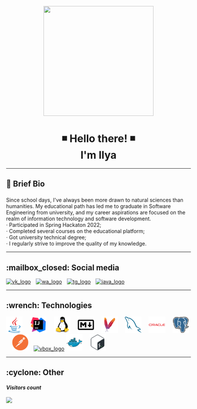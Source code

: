 <div align="center">
  <img height="300" width="300" src="https://media3.giphy.com/media/v1.Y2lkPTc5MGI3NjExMm8zaHdlNjd5ZnI5d3B1ZzQ2bW9ybGtra3lmbHd0dGNwbXhidnlseCZlcD12MV9pbnRlcm5hbF9naWZfYnlfaWQmY3Q9Zw/q15kbCtGFqwx8wYx1n/giphy.webp"  />
</div>

##

<h1 align="center">◾ Hello there! ◾ <br> I'm Ilya </h1>

---

###

<h2 align="left"> 📜 Brief Bio </h2>

###
<p align="left">
Since school days, I've always been more drawn to natural sciences than humanities. My educational path has led me to graduate in Software Engineering from university, and my career aspirations are focused on the realm of information technology and software development. <br>
· Participated in Spring Hackaton 2022;<br>
· Completed several courses on the educational platform;<br>
· Got university technical degree;<br>
· I regularly strive to improve the quality of my knowledge.
</p>

---
###

<h2 align="left"> :mailbox_closed: Social media </h2>

  [ <img src="https://img.shields.io/badge/%D0%92%D0%9A%D0%BE%D0%BD%D1%82%D0%B0%D0%BA%D1%82%D0%B5-blue?style=for-the-badge&logo=vk" height="30" alt="vk_logo"  />](https://vk.com/freaky_timelapse)
    <img width="6" />
  [<img src="https://img.shields.io/badge/WA-009900?style=for-the-badge&logo=WhatsApp&logoColor=white" height="30" alt="wa_logo"  />](https://wa.me/89515014411)
   <img width="6" />
  [<img src="https://img.shields.io/static/v1?message=Telegram&logo=telegram&label=&color=2CA5E0&logoColor=white&labelColor=&style=for-the-badge" height="30" alt="tg_logo"  />](t.me/freaky_timelapse)
  <img width="6" />
  [ <img src="https://img.shields.io/badge/GitHub-black?style=for-the-badge&logo=GitHub&logoColor=white" height="30" alt="java_logo"  />](https://github.com/HeapGeap)

---
###

<h2 align="left"> :wrench: Technologies </h2>

  [<img src="https://github.com/devicons/devicon/blob/v2.16.0/icons/java/java-original.svg" height="45" alt="gh_logo"/>](https://github.com/HeapGeap/FractalProject)
  <img width="12" />
  [<img src="https://github.com/devicons/devicon/blob/v2.16.0/icons/intellij/intellij-original.svg" height="45" alt="ij_logo"/>](https://stepik.org/cert/2177502)
  <img width="12" />
  [<img src="https://github.com/devicons/devicon/blob/v2.16.0/icons/linux/linux-original.svg" height="45" alt="linux_logo"/>](https://docs.oracle.com/en/operating-systems/oracle-linux/)
  <img width="12" />
  [<img src="https://github.com/devicons/devicon/blob/v2.16.0/icons/markdown/markdown-original.svg" height="45" alt="md_logo"/>](https://www.markdownguide.org/basic-syntax/)
  <img width="12" />
  [<img src="https://github.com/devicons/devicon/blob/v2.16.0/icons/maven/maven-original.svg" height="45" alt="mv_logo"/>](https://maven.apache.org/guides/index.html)
  <img width="12" />
  [<img src="https://github.com/devicons/devicon/blob/v2.16.0/icons/mysql/mysql-original.svg" height="45" alt="msql_logo"/>](https://stepik.org/cert/2213114)
  <img width="12" />
  [<img src="https://github.com/devicons/devicon/blob/v2.16.0/icons/oracle/oracle-original.svg" height="45" alt="orcl_logo"  />](https://docs.oracle.com/en/operating-systems/oracle-linux/)
  <img width="12" />
  [<img src="https://github.com/devicons/devicon/blob/v2.16.0/icons/postgresql/postgresql-original.svg" height="45" alt="pg_logo"  />](https://www.postgresql.org/docs/)
  <img width="12" />
  [<img src="https://github.com/devicons/devicon/blob/v2.16.0/icons/postman/postman-original.svg" height="45" alt="pstmn_logo"  />](https://www.postman.com/)
  <img width="6" />
  [<img src="https://e7.pngegg.com/pngimages/340/100/png-clipart-virtualbox-virtual-machine-operating-systems-virtualization-x86-linux-logo-linux-thumbnail.png" height="45" alt="vbox_logo"/>](https://www.virtualbox.org/wiki/Documentation)
  [<img src="https://github.com/devicons/devicon/blob/v2.16.0/icons/docker/docker-original.svg" height="45" alt="dcrk_logo"/>](https://docs.docker.com/)
  <img width="12" />
  [<img src="https://github.com/devicons/devicon/blob/v2.16.0/icons/bash/bash-original.svg" height="45" alt="dcrk_logo"/>](https://www.gnu.org/savannah-checkouts/gnu/bash/manual/bash.html)


---

###

<h2 align="left"> :cyclone: Other </h2>

#### *Visitors count*
<img src="https://profile-counter.glitch.me/HeapGeap/count.svg" />
